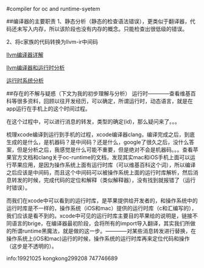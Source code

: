 #compiler for oc and runtime-syetem
 
##编译器的主要职责
1、静态分析（静态的检查语法错误），更类似于翻译器，代码还未写入内存，所以该阶段也没有内存的概念。只能检查出很低级的错误。

2、将c家族的代码转换为llvm-ir中间码

[llvm编译器详解](https://objccn.io/issue-6-2/)

[llvm编译器和运行时分析](https://my.oschina.net/chars/blog/615241)

[运行时系统分析](http://justsee.iteye.com/blog/2163777)

##存在的不解与疑惑（下文为我的初步理解与分析）
运行时————查看维基百科等很多资料，回顾以往开发经历，可以确定，所谓运行时，动态语言，就是在app运行在手机上的这个时间过程。

在这个过程中，可以进行消息的转发，类型的确定(id)，那么疑问来了。。。

梳理xcode编译到运行到手机的过程，xcode编译器clang，编译完成之后，到底生成的是什么，是机器码？是中间码？还是什么，google了很久之后，没什么答案，但是分析之后，我感觉是什么可能不重要，但是绝对不会是机器码。。。查看苹果官方文档和clang关于oc-runtime的文档，发现其实mac和iOS手机上面可以运行苹果应用，是因为操作系统上面有运行时库（可以维基百科这个词），所以编译之后应该是中间码，而且这个中间码可以被操作系统上面的运行时库解析，然后消息转发的时候，完成代码的定位和解释（类似解释器），没有找到就报错了（运行时错误）。

而我们在xcode中可以看到的运行时库，是苹果提供给开发者的，和操作系统中的运行时库是不一样的，操作系统（iOS和mac）提供的运行时库（c和汇编写的），我们应该是看不到的。xcode中可见的运行时库主要目的苹果给的说明是，链接不同语言的brige，在编译器最初阶段，会将所有的import导入翻译，其实我们所做的所谓runtime黑魔法，就是做的这一步。————对某些消息转发进行替换，在操作系统上(iOS和mac)运行的时候，操作系统的运行时库再来定位代码和操作（这步是不透明的）。

info:19921025
kongkong299208
747746689
